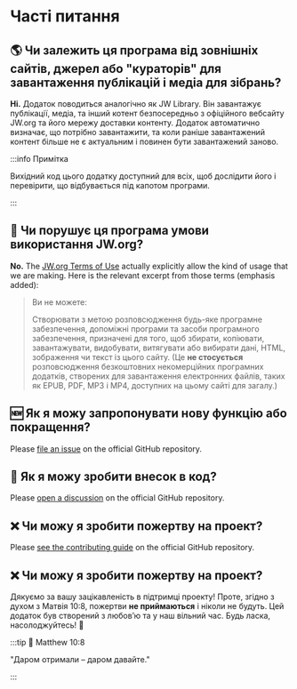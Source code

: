 # Часті питання

## :earth_americas: Чи залежить ця програма від зовнішніх сайтів, джерел або "кураторів" для завантаження публікацій і медіа для зібрань?

**Ні.** Додаток поводиться аналогічно як JW Library. Він завантажує публікації, медіа, та інший котент безпосередньо з офіційного вебсайту JW.org та його мережу доставки контенту. Додаток автоматично визначає, що потрібно завантажити, та коли раніше завантажений контент більше не є актуальним і повинен бути завантажений заново.

:::info Примітка

Вихідний код цього додатку доступний для всіх, щоб дослідити його і перевірити, що відбувається під капотом програми.

:::

## :thinking: Чи порушує ця програма умови використання JW.org?

**No.** The [JW.org Terms of Use](https://www.jw.org/finder?docid=1011511\&prefer=content) actually explicitly allow the kind of usage that we are making. Here is the relevant excerpt from those terms (emphasis added):

> Ви не можете:
>
> Створювати з метою розповсюдження будь-яке програмне забезпечення, допоміжні програми та засоби програмного забезпечення, призначені для того, щоб збирати, копіювати, завантажувати, видобувати, витягувати або вибирати дані, HTML, зображення чи текст із цього сайту. (Це **не стосується** розповсюдження безкоштовних некомерційних програмних додатків, створених для завантаження електронних файлів, таких як EPUB, PDF, MP3 і MP4, доступних на цьому сайті для загалу.)

## :new: Як я можу запропонувати нову функцію або покращення?

Please [file an issue](https://github.com/sircharlo/meeting-media-manager/issues) on the official GitHub repository.

## :handshake: Як я можу зробити внесок в код?

Please [open a discussion](https://github.com/sircharlo/meeting-media-manager/discussions) on the official GitHub repository.

## :x: Чи можу я зробити пожертву на проект?

Please [see the contributing guide](https://github.com/sircharlo/meeting-media-manager/blob/master/CONTRIBUTING.md) on the official GitHub repository.

## :x: Чи можу я зробити пожертву на проект?

Дякуємо за вашу зацікавленість в підтримці проекту! Проте, згідно з духом з Матвія 10:8, пожертви **не приймаються** і ніколи не будуть. Цей додаток був створений з любовʼю та у наш вільний час. Будь ласка, насолоджуйтесь! :tada:

:::tip :book: Matthew 10:8

"Даром отримали – даром давайте."

:::
